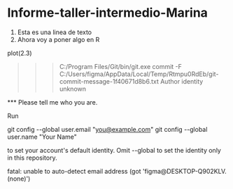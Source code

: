 # Informe-taller-intermedio-Marina

1.  Esta es una linea de texto
2.  Ahora voy a poner algo en R

plot(2.3)

>>> C:/Program Files/Git/bin/git.exe commit -F C:/Users/figma/AppData/Local/Temp/Rtmpu0RdEb/git-commit-message-1f40671d8b6.txt
Author identity unknown

*** Please tell me who you are.

Run

  git config --global user.email "you@example.com"
  git config --global user.name "Your Name"

to set your account's default identity.
Omit --global to set the identity only in this repository.

fatal: unable to auto-detect email address (got 'figma@DESKTOP-Q902KLV.(none)')